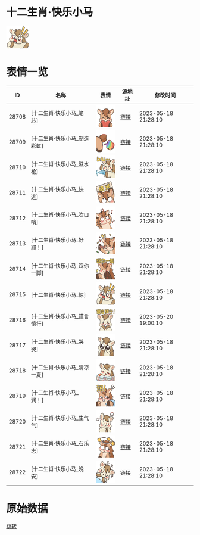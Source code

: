 # 十二生肖·快乐小马

<img src="./cover.png" height="60" alt="cover" />

# 表情一览

|ID|名称|表情|源地址|修改时间|
|----|----|----|----|----|
|28708|[十二生肖·快乐小马_笔芯]|<img src="./pic/028708_%5B十二生肖·快乐小马_笔芯%5D.png" height="60" alt="笔芯"/>|[链接](https://i0.hdslb.com/bfs/garb/d03eca2d681b808331a4583d6837be63e69b78cb.png)|2023-05-18 21:28:10|
|28709|[十二生肖·快乐小马_制造彩虹]|<img src="./pic/028709_%5B十二生肖·快乐小马_制造彩虹%5D.png" height="60" alt="制造彩虹"/>|[链接](https://i0.hdslb.com/bfs/garb/602085e0f81aa54bdc33ba27b49a0b5c6bf379c7.png)|2023-05-18 21:28:10|
|28710|[十二生肖·快乐小马_滋水枪]|<img src="./pic/028710_%5B十二生肖·快乐小马_滋水枪%5D.png" height="60" alt="滋水枪"/>|[链接](https://i0.hdslb.com/bfs/garb/12387b99ca7bcac1d717621e3c0f82d16414628f.png)|2023-05-18 21:28:10|
|28711|[十二生肖·快乐小马_快逃]|<img src="./pic/028711_%5B十二生肖·快乐小马_快逃%5D.png" height="60" alt="快逃"/>|[链接](https://i0.hdslb.com/bfs/garb/d1e54122475ed225019f5610fe2d979ad26cc943.png)|2023-05-18 21:28:10|
|28712|[十二生肖·快乐小马_吹口哨]|<img src="./pic/028712_%5B十二生肖·快乐小马_吹口哨%5D.png" height="60" alt="吹口哨"/>|[链接](https://i0.hdslb.com/bfs/garb/affdd7a90f0c810e4fe27a98520b6f000472df1d.png)|2023-05-18 21:28:10|
|28713|[十二生肖·快乐小马_好耶！]|<img src="./pic/028713_%5B十二生肖·快乐小马_好耶！%5D.png" height="60" alt="好耶！"/>|[链接](https://i0.hdslb.com/bfs/garb/81f57c4a775121fa6adb475bdb4f84859e523d65.png)|2023-05-18 21:28:10|
|28714|[十二生肖·快乐小马_踩你一脚]|<img src="./pic/028714_%5B十二生肖·快乐小马_踩你一脚%5D.png" height="60" alt="踩你一脚"/>|[链接](https://i0.hdslb.com/bfs/garb/e6917d4d01efa1a46d1d6add114382dae92a9f58.png)|2023-05-18 21:28:10|
|28715|[十二生肖·快乐小马_惊]|<img src="./pic/028715_%5B十二生肖·快乐小马_惊%5D.png" height="60" alt="惊"/>|[链接](https://i0.hdslb.com/bfs/garb/69febff4c18088a47bd230f1e54f87885f691364.png)|2023-05-18 21:28:10|
|28716|[十二生肖·快乐小马_谨言慎行]|<img src="./pic/028716_%5B十二生肖·快乐小马_谨言慎行%5D.png" height="60" alt="谨言慎行"/>|[链接](https://i0.hdslb.com/bfs/garb/17c934c541cff87b76dd946180a1a656d826617e.png)|2023-05-20 19:00:10|
|28717|[十二生肖·快乐小马_哭哭]|<img src="./pic/028717_%5B十二生肖·快乐小马_哭哭%5D.png" height="60" alt="哭哭"/>|[链接](https://i0.hdslb.com/bfs/garb/6c5a9df394d35ffdc69434f6fa8c842c6fa7a01e.png)|2023-05-18 21:28:10|
|28718|[十二生肖·快乐小马_清凉一夏]|<img src="./pic/028718_%5B十二生肖·快乐小马_清凉一夏%5D.png" height="60" alt="清凉一夏"/>|[链接](https://i0.hdslb.com/bfs/garb/dc6a34d87fb41a503681839817db9ec0c59fc0fe.png)|2023-05-18 21:28:10|
|28719|[十二生肖·快乐小马_润！]|<img src="./pic/028719_%5B十二生肖·快乐小马_润！%5D.png" height="60" alt="润！"/>|[链接](https://i0.hdslb.com/bfs/garb/306501d56b6410f91ef7c7a3a48b60e370136a37.png)|2023-05-18 21:28:10|
|28720|[十二生肖·快乐小马_生气气]|<img src="./pic/028720_%5B十二生肖·快乐小马_生气气%5D.png" height="60" alt="生气气"/>|[链接](https://i0.hdslb.com/bfs/garb/d727b559a073198829d926566f05e05f624c8904.png)|2023-05-18 21:28:10|
|28721|[十二生肖·快乐小马_石乐志]|<img src="./pic/028721_%5B十二生肖·快乐小马_石乐志%5D.png" height="60" alt="石乐志"/>|[链接](https://i0.hdslb.com/bfs/garb/2913f25f91ce36fc1554aafd08e5d56dbd0a5772.png)|2023-05-18 21:28:10|
|28722|[十二生肖·快乐小马_晚安]|<img src="./pic/028722_%5B十二生肖·快乐小马_晚安%5D.png" height="60" alt="晚安"/>|[链接](https://i0.hdslb.com/bfs/garb/2c35f1077ca8d82eae296d042ed1d80ecf5dae97.png)|2023-05-18 21:28:10|

# 原始数据

[跳转](./raw.json)

